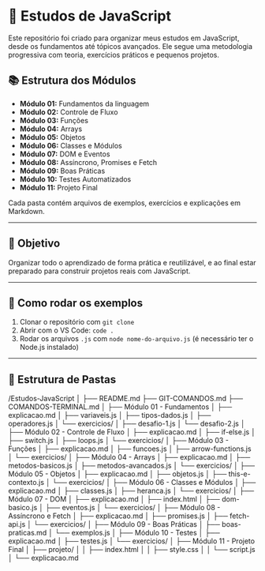 # 🧠 Estudos de JavaScript

Este repositório foi criado para organizar meus estudos em JavaScript, desde os fundamentos até tópicos avançados. Ele segue uma metodologia progressiva com teoria, exercícios práticos e pequenos projetos.

## 📚 Estrutura dos Módulos

- **Módulo 01:** Fundamentos da linguagem
- **Módulo 02:** Controle de Fluxo
- **Módulo 03:** Funções
- **Módulo 04:** Arrays
- **Módulo 05:** Objetos
- **Módulo 06:** Classes e Módulos
- **Módulo 07:** DOM e Eventos
- **Módulo 08:** Assíncrono, Promises e Fetch
- **Módulo 09:** Boas Práticas
- **Módulo 10:** Testes Automatizados
- **Módulo 11:** Projeto Final

Cada pasta contém arquivos de exemplos, exercícios e explicações em Markdown.

---

## 🚀 Objetivo

Organizar todo o aprendizado de forma prática e reutilizável, e ao final estar preparado para construir projetos reais com JavaScript.

---

## 📌 Como rodar os exemplos

1. Clonar o repositório com `git clone`
2. Abrir com o VS Code: `code .`
3. Rodar os arquivos `.js` com `node nome-do-arquivo.js` (é necessário ter o Node.js instalado)

---

## 📂 Estrutura de Pastas

/Estudos-JavaScript
│
├── README.md
├── GIT-COMANDOS.md
├── COMANDOS-TERMINAL.md
│
├── Módulo 01 - Fundamentos
│   ├── explicacao.md
│   ├── variaveis.js
│   ├── tipos-dados.js
│   ├── operadores.js
│   └── exercicios/
│       ├── desafio-1.js
│       └── desafio-2.js
│
├── Módulo 02 - Controle de Fluxo
│   ├── explicacao.md
│   ├── if-else.js
│   ├── switch.js
│   ├── loops.js
│   └── exercicios/
│
├── Módulo 03 - Funções
│   ├── explicacao.md
│   ├── funcoes.js
│   ├── arrow-functions.js
│   └── exercicios/
│
├── Módulo 04 - Arrays
│   ├── explicacao.md
│   ├── metodos-basicos.js
│   ├── metodos-avancados.js
│   └── exercicios/
│
├── Módulo 05 - Objetos
│   ├── explicacao.md
│   ├── objetos.js
│   ├── this-e-contexto.js
│   └── exercicios/
│
├── Módulo 06 - Classes e Módulos
│   ├── explicacao.md
│   ├── classes.js
│   ├── heranca.js
│   └── exercicios/
│
├── Módulo 07 - DOM
│   ├── explicacao.md
│   ├── index.html
│   ├── dom-basico.js
│   ├── eventos.js
│   └── exercicios/
│
├── Módulo 08 - Assíncrono e Fetch
│   ├── explicacao.md
│   ├── promises.js
│   ├── fetch-api.js
│   └── exercicios/
│
├── Módulo 09 - Boas Práticas
│   ├── boas-praticas.md
│   └── exemplos.js
│
├── Módulo 10 - Testes
│   ├── explicacao.md
│   ├── testes.js
│   └── exercicios/
│
├── Módulo 11 - Projeto Final
│   ├── projeto/
│   │   ├── index.html
│   │   ├── style.css
│   │   └── script.js
│   └── explicacao.md
